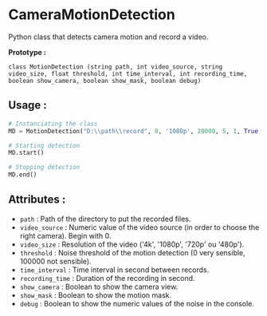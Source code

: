 # CameraMotionDetection
Python class that detects camera motion and record a video.

**Prototype :**

`class MotionDetection (string path, int video_source, string video_size, float threshold, int time_interval, int recording_time, boolean show_camera, boolean show_mask, boolean debug)`

## Usage :

```python
# Instanciating the class
MD = MotionDetection("D:\\path\\record", 0, '1080p', 20000, 5, 1, True, False, False)

# Starting detection
MD.start()

# Stopping détection
MD.end()
```

## Attributes :

* `path` : Path of the directory to put the recorded files.
* `video_source` : Numeric value of the video source (in order to choose the right camera). Begin with 0.
* `video_size` : Resolution of the video ('4k', '1080p', '720p' ou '480p').
* `threshold` : Noise threshold of the motion detection (0 very sensible, 100000 not sensible).
* `time_interval` : Time interval in second between records.
* `recording_time` : Duration of the recording in second.
* `show_camera` : Boolean to show the camera view.
* `show_mask` : Boolean to show the motion mask.
* `debug` : Boolean to show the numeric values of the noise in the console.
